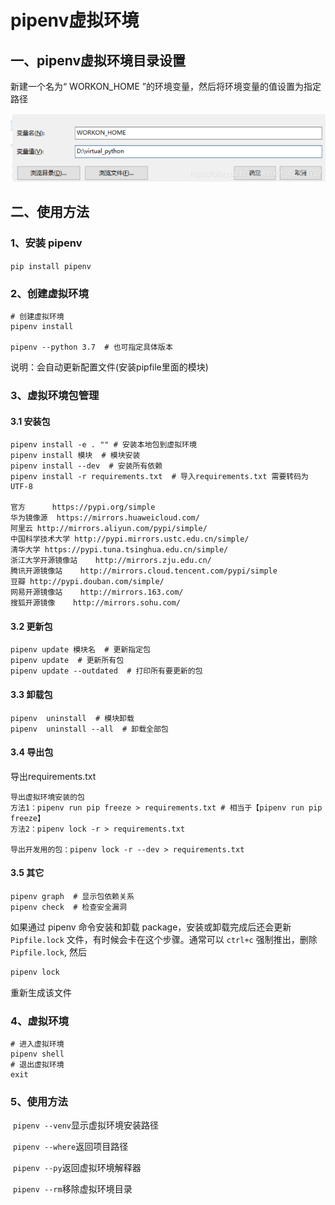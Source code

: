 # pipenv虚拟环境

## 一、pipenv虚拟环境目录设置

新建一个名为“ WORKON_HOME ”的环境变量，然后将环境变量的值设置为指定路径

![image-20220117164015304](imge\pipenv虚拟环境.assets\image-20220117164015304.png)

## 二、使用方法

### 1、安装 pipenv

`pip install pipenv`

### 2、创建虚拟环境

```
# 创建虚拟环境
pipenv install 

pipenv --python 3.7  # 也可指定具体版本
```

说明：会自动更新配置文件(安装pipfile里面的模块)

### 3、虚拟环境包管理

#### 3.1 安装包

```
pipenv install -e . "" # 安装本地包到虚拟环境
pipenv install 模块  # 模块安装
pipenv install --dev  # 安装所有依赖
pipenv install -r requirements.txt  # 导入requirements.txt 需要转码为UTF-8

官方		https://pypi.org/simple
华为镜像源  https://mirrors.huaweicloud.com/
阿里云 http://mirrors.aliyun.com/pypi/simple/
中国科学技术大学 http://pypi.mirrors.ustc.edu.cn/simple/
清华大学 https://pypi.tuna.tsinghua.edu.cn/simple/
浙江大学开源镜像站    http://mirrors.zju.edu.cn/
腾讯开源镜像站    http://mirrors.cloud.tencent.com/pypi/simple
豆瓣 http://pypi.douban.com/simple/
网易开源镜像站    http://mirrors.163.com/
搜狐开源镜像    http://mirrors.sohu.com/
```

#### 3.2 更新包

```
pipenv update 模块名  # 更新指定包
pipenv update  # 更新所有包
pipenv update --outdated  # 打印所有要更新的包
```

#### 3.3 卸载包

```
pipenv  uninstall  # 模块卸载
pipenv  uninstall --all  # 卸载全部包
```

#### 3.4 导出包

导出requirements.txt

```
导出虚拟环境安装的包
方法1：pipenv run pip freeze > requirements.txt # 相当于【pipenv run pip freeze】
方法2：pipenv lock -r > requirements.txt

导出开发用的包：pipenv lock -r --dev > requirements.txt
```

#### 3.5 其它

```
pipenv graph  # 显示包依赖关系
pipenv check  # 检查安全漏洞
```

如果通过 pipenv 命令安装和卸载 package，安装或卸载完成后还会更新 `Pipfile.lock` 文件，有时候会卡在这个步骤。通常可以 `ctrl+c` 强制推出，删除 `Pipfile.lock`, 然后

```bash
pipenv lock
```

重新生成该文件

### 4、虚拟环境

```text
# 进入虚拟环境
pipenv shell
# 退出虚拟环境
exit
```

### 5、使用方法

​	    `pipenv --venv`显示虚拟环境安装路径

​		`pipenv --where`返回项目路径

​		`pipenv --py`返回虚拟环境解释器

​		`pipenv --rm`移除虚拟环境目录





